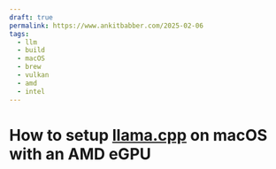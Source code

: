 ```yaml
---
draft: true
permalink: https://www.ankitbabber.com/2025-02-06
tags:
  - llm
  - build
  - macOS
  - brew
  - vulkan
  - amd
  - intel 
---
```


# How to setup [llama.cpp](https://github.com/ggerganov/llama.cpp) on macOS with an AMD eGPU
